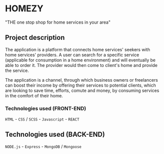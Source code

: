 # HOMEZY
"THE one stop shop for home services in your area"

## Project description

The application is a platform that connects home services' seekers with home services' providers. A user can search for a specific service (applicable for consumption in a home environment) and will eventually be able to order it. The provider would then come to client's home and provide the service. 

The application is a channel, through which business owners or freelancers can boost their income by offering their services to potential clients, which are looking to save time, efforts, comute and money, by consuming services in the comfort of their home. 

### Technologies used (FRONT-END)

`HTML` - `CSS` / `SCSS` - `Javascript` - `REACT`

## Technologies used (BACK-END)

`NODE.js` - `Express` - `MongoDB` / `Mongoose`
